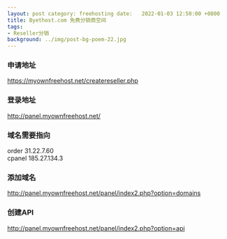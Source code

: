```yaml
---
layout: post category: freehosting date:   2022-01-03 12:50:00 +0800
title: Byethost.com 免费分销商空间
tags:
- Reseller分销
background: ../img/post-bg-poem-22.jpg
---
```



### 申请地址<br>
https://myownfreehost.net/createreseller.php

### 登录地址
http://panel.myownfreehost.net/

### 域名需要指向
order 31.22.7.60<br>
cpanel 185.27.134.3<br>

### 添加域名
http://panel.myownfreehost.net/panel/index2.php?option=domains

### 创建API
http://panel.myownfreehost.net/panel/index2.php?option=api